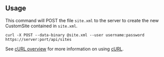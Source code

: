 Usage
---

This command will POST the file `site.xml` to the server to create the new CustomSite contained in `site.xml`.

    curl -X POST --data-binary @site.xml --user username:password https://server:port/api/sites

See [cURL overview](../../README.md#cURL) for more information on using [cURL](http://curl.haxx.se/).
